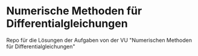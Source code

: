 # Numerische Methoden für Differentialgleichungen
Repo für die Lösungen der Aufgaben von der VU "Numerischen Methoden für Differentialgleichungen"
